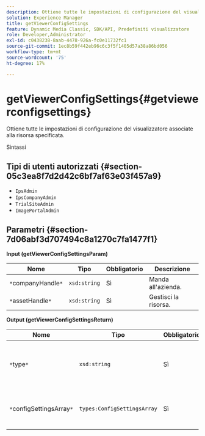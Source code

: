 ```yaml
---
description: Ottiene tutte le impostazioni di configurazione del visualizzatore associate alla risorsa specificata.
solution: Experience Manager
title: getViewerConfigSettings
feature: Dynamic Media Classic, SDK/API, Predefiniti visualizzatore
role: Developer,Administrator
exl-id: c0438238-8aab-4478-926a-fc0e11732fc1
source-git-commit: 1ec8b59f442eb96c6c3f5f1405d57a38a86bd056
workflow-type: tm+mt
source-wordcount: '75'
ht-degree: 17%

---
```


# getViewerConfigSettings{#getviewerconfigsettings}

Ottiene tutte le impostazioni di configurazione del visualizzatore associate alla risorsa specificata.

Sintassi

## Tipi di utenti autorizzati {#section-05c3ea8f7d2d42c6bf7af63e03f457a9}

* `IpsAdmin`
* `IpsCompanyAdmin`
* `TrialSiteAdmin`
* `ImagePortalAdmin`

## Parametri {#section-7d06abf3d707494c8a1270c7fa1477f1}

**Input (getViewerConfigSettingsParam)**

| Nome | Tipo | Obbligatorio | Descrizione |
|---|---|---|---|
| `*`companyHandle`*` | `xsd:string` | Sì | Manda all&#39;azienda. |
| `*`assetHandle`*` | `xsd:string` | Sì | Gestisci la risorsa. |

**Output (getViewerConfigSettingsReturn)**

| Nome | Tipo | Obbligatorio | Descrizione |
|---|---|---|---|
| `*`type`*` | `xsd:string` | Sì | Tipo di visualizzatore a cui si applicano le impostazioni di configurazione. |
| `*`configSettingsArray`*` | `types:ConfigSettingsArray` | Sì | Array di impostazioni di configurazione del visualizzatore. |
